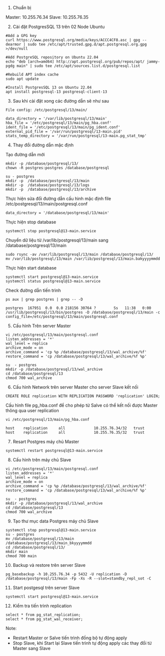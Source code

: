 1. Chuẩn bị

Master: 10.255.76.34
Slave: 10.255.76.35

2. Cài đặt PostgresSQL 13 trên 02 Node Ubuntu
```
#Add a GPG key
curl https://www.postgresql.org/media/keys/ACCC4CF8.asc | gpg --dearmor | sudo tee /etc/apt/trusted.gpg.d/apt.postgresql.org.gpg >/dev/null

#Add PostgreSQL repository on Ubuntu 22.04
echo "deb [arch=amd64] http://apt.postgresql.org/pub/repos/apt/ jammy-pgdg main" | sudo tee /etc/apt/sources.list.d/postgresql.list

#Rebuild APT index cache
sudo apt update

#Install PostgresSQL 13 on Ubuntu 22.04
apt install postgresql-13 postgresql-client-13
```

3. Sau khi cài đặt xong các đường dẫn sẽ như sau

```
File config: /etc/postgresql/13/main/

data_directory = '/var/lib/postgresql/13/main' 
hba_file = '/etc/postgresql/13/main/pg_hba.conf' 
ident_file = '/etc/postgresql/13/main/pg_ident.conf' 
external_pid_file = '/var/run/postgresql/13-main.pid'
stats_temp_directory = '/var/run/postgresql/13-main.pg_stat_tmp'
```
4.  Thay đổi đường dẫn mặc định

Tạo đường dẫn mới
```
mkdir -p /database/postgresql/13/
chown -R postgres:postgres /database/postgresql

su - postgres
mkdir -p  /database/postgresql/13/main
mkdir -p  /database/postgresql/13/logs
mkdir -p  /database/postgresql/13/archive
```

Thực hiện sửa đổi đường dẫn cấu hình mặc định file /etc/postgresql/13/main/postgresql.conf
```
data_directory = '/database/postgresql/13/main' 
```

Thực hiện stop database
```
systemctl stop postgresql@13-main.service
```

Chuyển dữ liệu từ /var/lib/postgresql/13/main sang /database/postgresql/13/main

```
sudo rsync -av /var/lib/postgresql/13/main /database/postgresql/13/
mv /var/lib/postgresql/13/main /var/lib/postgresql/13/main.bakyyyymmdd
```

Thực hiện start database
```
systemctl start postgresql@13-main.service
systemctl status postgresql@13-main.service
```

Check đường dẫn tiến trình
```
ps aux | grep postgres | grep -- -D

postgres  167951  0.0  0.0 218156 30764 ?        Ss   11:38   0:00 /usr/lib/postgresql/13/bin/postgres -D /database/postgresql/13/main -c config_file=/etc/postgresql/13/main/postgresql.conf
```

5. Cấu hình Trên server Master

```
vi /etc/postgresql/13/main/postgresql.conf
listen_addresses = '*'
wal_level = replica
archive_mode = on
archive_command = 'cp %p /database/postgresql/13/wal_archive/%f'
restore_command = 'cp /database/postgresql/13/wal_archive/%f %p'

su  - postgres
mkdir -p /database/postgresql/13/wal_archive
cd /database/postgresql/13
chmod 700 wal_archive
```

6. Cấu hình Network trên server Master cho server Slave kết nối
```
CREATE ROLE replication WITH REPLICATION PASSWORD 'replication' LOGIN;
```
Cấu hình file pg_hba.conf để cho phép từ Salve có thể kết nối được Master thông qua user replication
```
vi /etc/postgresql/13/main/pg_hba.conf

host    replication     all             10.255.76.34/32   trust
host    replication     all             10.255.76.35/32   trust
```

7. Resart Postgres máy chủ Master
```
systemctl restart postgresql@13-main.service
```
8. Cấu hình trên máy chủ Slave
```
vi /etc/postgresql/13/main/postgresql.conf
listen_addresses = '*'
wal_level = replica
archive_mode = on
archive_command = 'cp %p /database/postgresql/13/wal_archive/%f'
restore_command = 'cp /database/postgresql/13/wal_archive/%f %p'

su  - postgres
mkdir -p /database/postgresql/13/wal_archive
cd /database/postgresql/13
chmod 700 wal_archive
```
9. Tạo thư mục data Postgres máy chủ Slave
```
systemctl stop postgresql@13-main.service
su - postgres
mv /database/postgresql/13/main /database/postgresql/13/main_bkyyyymmdd
cd /database/postgresql/13/
mkdir main
chmod 700 main
```
10. Backup và restore trên server Slave
```
pg_basebackup -h 10.255.76.34 -p 5432 -U replication -D /database/postgresql/13/main -Fp -Xs -R --slot=standby_repl_sot -C
```
11. Start postgesql trên server Slave
```
systemctl start postgresql@13-main.service
```

12. Kiểm tra tiến trình replication
```
select * from pg_stat_replication;
select * from pg_stat_wal_receiver;
```

Note:
- Restart Master or Salve tiến trình đồng bộ tự động apply
- Stop Slave, khi Start lại Slave tiến trình tự động apply các thay đổi từ Master sang Slave
